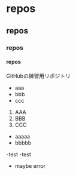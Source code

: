 # repos
## repos
### repos
#### repos
GitHubの練習用リポジトリ

- aaa
- bbb
- ccc

1. AAA
2. BBB
3. CCC

- aaaaa
- bbbbb

-test
-test

- maybe error
